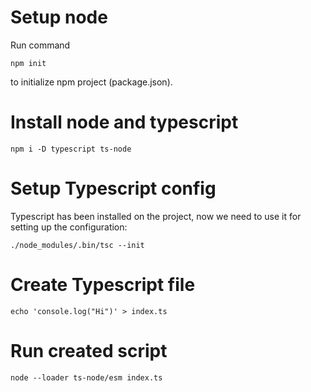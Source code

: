 # Setup node

Run command

```
npm init
```

to initialize npm project (package.json).

# Install node and typescript

```
npm i -D typescript ts-node
```

# Setup Typescript config

Typescript has been installed on the project, now we need to use it for setting up the configuration:

```
./node_modules/.bin/tsc --init
```

# Create Typescript file

```
echo 'console.log("Hi")' > index.ts
```

# Run created script

```
node --loader ts-node/esm index.ts
```
